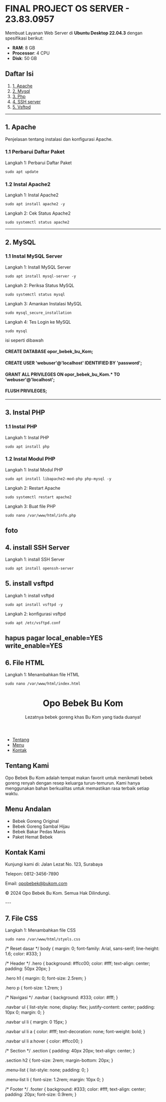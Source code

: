 # FINAL PROJECT OS SERVER - 23.83.0957

Membuat Layanan Web Server di **Ubuntu Desktop 22.04.3** dengan spesifikasi berikut:
- **RAM**: 8 GB  
- **Processor**: 4 CPU  
- **Disk**: 50 GB

## Daftar Isi
1. [1. Apache](#1-apache)
2. [2. Mysql](#2-mysql)
3. [3. Php](#3-php)
4. [4. SSH server](#4-ssh-server)
5. [5. Vsftpd](#5-vsftpd)

---

## 1. Apache 
Penjelasan tentang instalasi dan konfigurasi Apache.
### 1.1 Perbarui Daftar Paket
Langkah 1: Perbarui Daftar Paket
```
sudo apt update
```
### 1.2 Instal Apache2
Langkah 1: Instal Apache2
```
sudo apt install apache2 -y
```
Langkah 2: Cek Status Apache2
```
sudo systemctl status apache2
```
---

## 2. MySQL
### 1.1 Instal MySQL Server
Langkah 1: Install MySQL Server
```
sudo apt install mysql-server -y
```
Langkah 2: Periksa Status MySQL
```
sudo systemctl status mysql
```
Langkah 3: Amankan Instalasi MySQL 
```
sudo mysql_secure_installation
```
Langkah 4: Tes Login ke MySQL
```
sudo mysql

```
isi seperti dibawah 
#### CREATE DATABASE opor_bebek_bu_Kom;
#### CREATE USER 'webuser'@'localhost' IDENTIFIED BY 'password';
#### GRANT ALL PRIVILEGES ON opor_bebek_bu_Kom.* TO 'webuser'@'localhost';
#### FLUSH PRIVILEGES;
---

## 3. Instal PHP
### 1.1 Instal PHP
Langkah 1: Instal PHP
```
sudo apt install php
```
### 1.2 Instal Modul PHP
Langkah 1: Instal Modul PHP
```
sudo apt install libapache2-mod-php php-mysql -y
```
Langkah 2: Restart Apache
```
sudo systemctl restart apache2
```
Langkah 3: Buat file PHP
```
sudo nano /var/www/html/info.php
```
foto
---

## 4. install SSH Server 
Langkah 1: install SSH Server 
```
sudo apt install openssh-server
```
## 5. install vsftpd  
Langkah 1: install vsftpd 
```
sudo apt install vsftpd -y
```
Langkah 2: konfigurasi vsftpd 
```
sudo apt /etc/vsftpd.conf
```
hapus pagar 
local_enable=YES
write_enable=YES
---

## 6. File HTML
Langkah 1: Menambahkan file HTML
```
sudo nano /var/www/html/index.html 
```
<!DOCTYPE html>
<html lang="id">
<head>
    <meta charset="UTF-8">
    <meta name="viewport" content="width=device-width, initial-scale=1.0">
    <title>Opo Bebek Bu Kom</title>
    <link rel="stylesheet" href="styles.css">
</head>
<body>
    <header class="hero">
        <h1>Opo Bebek Bu Kom</h1>
        <p>Lezatnya bebek goreng khas Bu Kom yang tiada duanya!</p>
    </header>
    <nav class="navbar">
        <ul>
            <li><a href="#tentang">Tentang</a></li>
            <li><a href="#menu">Menu</a></li>
            <li><a href="#kontak">Kontak</a></li>
        </ul>
    </nav>
    <main>
        <section id="tentang" class="section">
            <h2>Tentang Kami</h2>
            <p>Opo Bebek Bu Kom adalah tempat makan favorit untuk menikmati bebek goreng renyah dengan resep keluarga turun-temurun. Kami hanya menggunakan bahan berkualitas untuk memastikan rasa terbaik setiap waktu.</p>
        </section>
        <section id="menu" class="section">
            <h2>Menu Andalan</h2>
            <ul class="menu-list">
                <li>Bebek Goreng Original</li>
                <li>Bebek Goreng Sambal Hijau</li>
                <li>Bebek Bakar Pedas Manis</li>
                <li>Paket Hemat Bebek</li>
            </ul>
        </section>
        <section id="kontak" class="section">
            <h2>Kontak Kami</h2>
            <p>Kunjungi kami di: Jalan Lezat No. 123, Surabaya</p>
            <p>Telepon: 0812-3456-7890</p>
            <p>Email: <a href="mailto:opobebek@bukom.com">opobebek@bukom.com</a></p>
        </section>
    </main>
    <footer class="footer">
        <p>&copy; 2024 Opo Bebek Bu Kom. Semua Hak Dilindungi.</p>
    </footer>
</body>
</html>
---

## 7. File CSS
Langkah 1: Menambahkan file CSS
```
sudo nano /var/www/html/styels.css
```
/* Reset dasar */
body {
    margin: 0;
    font-family: Arial, sans-serif;
    line-height: 1.6;
    color: #333;
}

/* Header */
.hero {
    background: #ffcc00;
    color: #fff;
    text-align: center;
    padding: 50px 20px;
}

.hero h1 {
    margin: 0;
    font-size: 2.5rem;
}

.hero p {
    font-size: 1.2rem;
}

/* Navigasi */
.navbar {
    background: #333;
    color: #fff;
}

.navbar ul {
    list-style: none;
    display: flex;
    justify-content: center;
    padding: 10px 0;
    margin: 0;
}

.navbar ul li {
    margin: 0 15px;
}

.navbar ul li a {
    color: #fff;
    text-decoration: none;
    font-weight: bold;
}

.navbar ul li a:hover {
    color: #ffcc00;
}

/* Section */
.section {
    padding: 40px 20px;
    text-align: center;
}

.section h2 {
    font-size: 2rem;
    margin-bottom: 20px;
}

.menu-list {
    list-style: none;
    padding: 0;
}

.menu-list li {
    font-size: 1.2rem;
    margin: 10px 0;
}

/* Footer */
.footer {
    background: #333;
    color: #fff;
    text-align: center;
    padding: 20px;
    font-size: 0.9rem;
}

